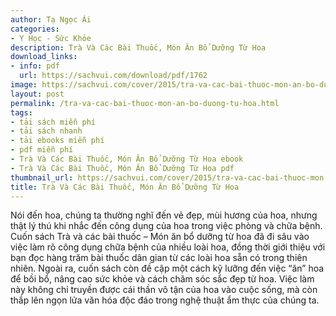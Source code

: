```yaml
---
author: Tạ Ngọc Ái
categories:
- Y Học - Sức Khỏe
description: Trà Và Các Bài Thuốc, Món Ăn Bổ Dưỡng Từ Hoa
download_links:
- info: pdf
  url: https://sachvui.com/download/pdf/1762
image: https://sachvui.com/cover/2015/tra-va-cac-bai-thuoc-mon-an-bo-duong-tu-hoa.jpg
layout: post
permalink: /tra-va-cac-bai-thuoc-mon-an-bo-duong-tu-hoa.html
tags:
- tải sách miễn phí
- tải sách nhanh
- tải ebooks miễn phí
- pdf miễn phí
- Trà Và Các Bài Thuốc, Món Ăn Bổ Dưỡng Từ Hoa ebook
- Trà Và Các Bài Thuốc, Món Ăn Bổ Dưỡng Từ Hoa pdf
thumbnail_url: https://sachvui.com/cover/2015/tra-va-cac-bai-thuoc-mon-an-bo-duong-tu-hoa.jpg
title: Trà Và Các Bài Thuốc, Món Ăn Bổ Dưỡng Từ Hoa
---
```


 <div class="item-desc text-justify"> <p>Nói đến hoa, chúng ta thường nghĩ đến vẻ đẹp, mùi hương của hoa, nhưng thật lý thú khi nhắc đến công dụng của hoa trong việc phòng và chữa bệnh. Cuốn sách Trà và các bài thuốc – Món ăn bổ dưỡng từ hoa đã đi sâu vào việc làm rõ công dụng chữa bệnh của nhiều loài hoa, đồng thời giới thiệu với bạn đọc hàng trăm bài thuốc dân gian từ các loài hoa sẵn có trong thiên nhiên. Ngoài ra, cuốn sách còn đề cập một cách kỹ lưỡng đến việc “ăn” hoa để bồi bổ, nâng cao sức khỏe và cách chăm sóc sắc đẹp từ hoa. Việc làm này không chỉ truyền được cái thần vô tận của hoa vào cuộc sống, mà còn thắp lên ngọn lửa văn hóa độc đáo trong nghệ thuật ẩm thực của chúng ta.</p> </div>